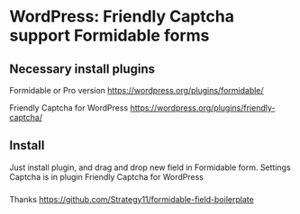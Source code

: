 # WordPress: Friendly Captcha support Formidable forms

## Necessary install plugins

Formidable or Pro version
https://wordpress.org/plugins/formidable/

Friendly Captcha for WordPress
https://wordpress.org/plugins/friendly-captcha/

## Install 
Just install plugin, and drag and drop new field in Formidable form. 
Settings Captcha is in plugin Friendly Captcha for WordPress

###
Thanks
https://github.com/Strategy11/formidable-field-boilerplate
